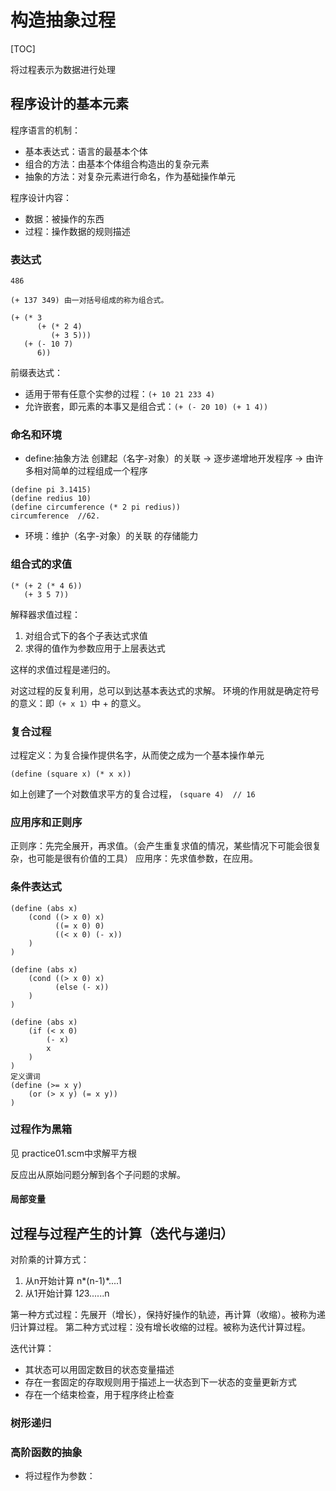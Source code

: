 # 构造抽象过程

[TOC]

将过程表示为数据进行处理

## 程序设计的基本元素

程序语言的机制：
- 基本表达式：语言的最基本个体
- 组合的方法：由基本个体组合构造出的复杂元素
- 抽象的方法：对复杂元素进行命名，作为基础操作单元

程序设计内容：
- 数据：被操作的东西
- 过程：操作数据的规则描述

### 表达式

```
486

(+ 137 349) 由一对括号组成的称为组合式。

(+ (* 3
      (+ (* 2 4)
         (+ 3 5)))
   (+ (- 10 7)
      6))
```

前缀表达式：
- 适用于带有任意个实参的过程：`(+ 10 21 233 4)`
- 允许嵌套，即元素的本事又是组合式：`(+ (- 20 10) (+ 1 4))`

### 命名和环境

- define:抽象方法 创建起（名字-对象）的关联 -> 逐步递增地开发程序 -> 由许多相对简单的过程组成一个程序
```
(define pi 3.1415)
(define redius 10)
(define circumference (* 2 pi redius))
circumference  //62.
```

- 环境：维护（名字-对象）的关联 的存储能力

### 组合式的求值

```
(* (+ 2 (* 4 6))
   (+ 3 5 7))
```

解释器求值过程：
1. 对组合式下的各个子表达式求值
2. 求得的值作为参数应用于上层表达式

这样的求值过程是递归的。

对这过程的反复利用，总可以到达基本表达式的求解。
环境的作用就是确定符号的意义：即`（+ x 1）`中 + 的意义。

### 复合过程

过程定义：为复合操作提供名字，从而使之成为一个基本操作单元

`(define (square x) (* x x))`

如上创建了一个对数值求平方的复合过程，
`(square 4)  // 16`

### 应用序和正则序

正则序：先完全展开，再求值。（会产生重复求值的情况，某些情况下可能会很复杂，也可能是很有价值的工具）
应用序：先求值参数，在应用。

### 条件表达式

```取绝对值的方法
(define (abs x)
    (cond ((> x 0) x)
          ((= x 0) 0)  
          ((< x 0) (- x))
    )
)

(define (abs x)
    (cond ((> x 0) x)
          (else (- x))  
    )
)

(define (abs x)
    (if (< x 0)
        (- x)
        x
    )
)
定义谓词
(define (>= x y)
    (or (> x y) (= x y))
)
```

### 过程作为黑箱

见 practice01.scm中求解平方根

反应出从原始问题分解到各个子问题的求解。

#### 局部变量

## 过程与过程产生的计算（迭代与递归）

对阶乘的计算方式：
1. 从n开始计算 n*(n-1)*....1
2. 从1开始计算 1*2*3......n

第一种方式过程：先展开（增长），保持好操作的轨迹，再计算（收缩）。被称为递归计算过程。
第二种方式过程：没有增长收缩的过程。被称为迭代计算过程。

迭代计算：
- 其状态可以用固定数目的状态变量描述
- 存在一套固定的存取规则用于描述上一状态到下一状态的变量更新方式
- 存在一个结束检查，用于程序终止检查

### 树形递归

### 高阶函数的抽象

- 将过程作为参数：


